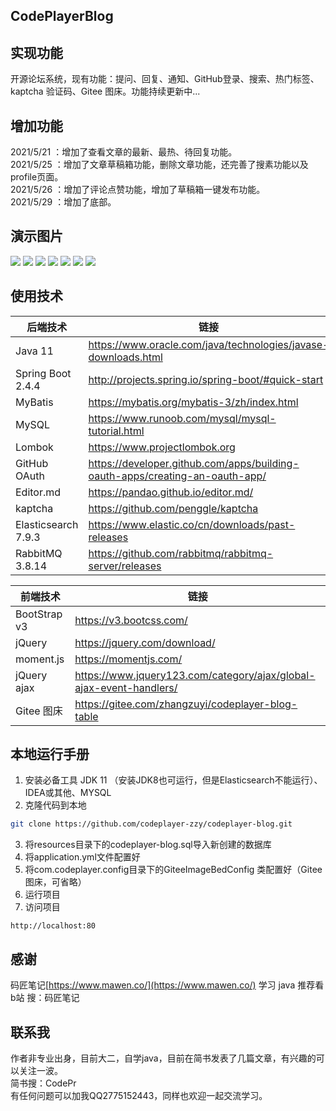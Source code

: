 ## CodePlayerBlog

## 实现功能
开源论坛系统，现有功能：提问、回复、通知、GitHub登录、搜索、热门标签、kaptcha 验证码、Gitee 图床。功能持续更新中...

## 增加功能
2021/5/21 ：增加了查看文章的最新、最热、待回复功能。  
2021/5/25 ：增加了文章草稿箱功能，删除文章功能，还完善了搜素功能以及profile页面。  
2021/5/26 ：增加了评论点赞功能，增加了草稿箱一键发布功能。  
2021/5/29 ：增加了底部。  

## 演示图片
[![](https://gitee.com/codeplayer-zzy/codeplayer-blog-table/raw/master//img/2021-05-20/1621489946035_cf4f81eddf3b453b997a10811d60409f.png)](http://https://gitee.com/zhangzuyi/codeplayer-blog-table/raw/master//img/2021-05-20/1621489946035_cf4f81eddf3b453b997a10811d60409f.png)
[![](https://gitee.com/codeplayer-zzy/codeplayer-blog-table/raw/master//img/2021-05-20/1621489973354_415ff14bcf6a49c6b0ebd78227b90fad.png)](http://https://gitee.com/zhangzuyi/codeplayer-blog-table/raw/master//img/2021-05-20/1621489973354_415ff14bcf6a49c6b0ebd78227b90fad.png)
[![](https://gitee.com/codeplayer-zzy/codeplayer-blog-table/raw/master//img/2021-05-20/1621490024016_935fea0eed57449fb90f7a0d007c719f.png)](http://https://gitee.com/zhangzuyi/codeplayer-blog-table/raw/master//img/2021-05-20/1621490024016_935fea0eed57449fb90f7a0d007c719f.png)
[![](https://gitee.com/codeplayer-zzy/codeplayer-blog-table/raw/master//img/2021-05-21/1621609840846_f5340d7fcde54e1499afdea5addedfcd.png)](http://https://gitee.com/zhangzuyi/codeplayer-blog-table/raw/master//img/2021-05-21/1621609840846_f5340d7fcde54e1499afdea5addedfcd.png)
[![](https://gitee.com/codeplayer-zzy/codeplayer-blog-table/raw/master//img/2021-05-20/1621490099345_b2f8c329ef1449449fc5b66c44f17e8e.png)](http://https://gitee.com/zhangzuyi/codeplayer-blog-table/raw/master//img/2021-05-20/1621490099345_b2f8c329ef1449449fc5b66c44f17e8e.png)
[![](https://gitee.com/codeplayer-zzy/codeplayer-blog-table/raw/master//img/2021-05-25/1621922007210_759d6e6e309c43558e36955932259813.png)](http://https://gitee.com/zhangzuyi/codeplayer-blog-table/raw/master//img/2021-05-25/1621922007210_759d6e6e309c43558e36955932259813.png)
[![](https://gitee.com/codeplayer-zzy/codeplayer-blog-table/raw/master//img/2021-05-25/1621922076336_ba65d09909e84c3b836a200a8246460a.png)](http://https://gitee.com/zhangzuyi/codeplayer-blog-table/raw/master//img/2021-05-25/1621922076336_ba65d09909e84c3b836a200a8246460a.png)

## 使用技术
| 后端技术 | 链接 |
| ------------ | ------------ |
| Java 11  | https://www.oracle.com/java/technologies/javase-downloads.html  |
|  Spring Boot 2.4.4 |  http://projects.spring.io/spring-boot/#quick-start  |
| MyBatis |  https://mybatis.org/mybatis-3/zh/index.html  |
| MySQL  | https://www.runoob.com/mysql/mysql-tutorial.html  |
| Lombok  | https://www.projectlombok.org  |
| GitHub OAuth  | https://developer.github.com/apps/building-oauth-apps/creating-an-oauth-app/  |
| Editor.md  | https://pandao.github.io/editor.md/  |
| kaptcha  | https://github.com/penggle/kaptcha  |
| Elasticsearch 7.9.3 | https://www.elastic.co/cn/downloads/past-releases  |
| RabbitMQ 3.8.14 | https://github.com/rabbitmq/rabbitmq-server/releases  |

| 前端技术 | 链接 |
| ------------ | ------------ |
|  BootStrap v3 |  https://v3.bootcss.com/  |
|  jQuery |  https://jquery.com/download/  |
|  moment.js |  https://momentjs.com/  |
|  jQuery ajax |  https://www.jquery123.com/category/ajax/global-ajax-event-handlers/  |
|  Gitee 图床 |  https://gitee.com/zhangzuyi/codeplayer-blog-table |

## 本地运行手册
1. 安装必备工具
JDK 11 （安装JDK8也可运行，但是Elasticsearch不能运行）、IDEA或其他、MYSQL
2. 克隆代码到本地
```sh
git clone https://github.com/codeplayer-zzy/codeplayer-blog.git
````
3. 将resources目录下的codeplayer-blog.sql导入新创建的数据库
4. 将application.yml文件配置好
5. 将com.codeplayer.config目录下的GiteeImageBedConfig 类配置好（Gitee图床，可省略）
6. 运行项目
7. 访问项目
```
http://localhost:80
```

## 感谢
码匠笔记[https://www.mawen.co/](https://www.mawen.co/)
学习 java 推荐看 b站 搜：码匠笔记

## 联系我
作者非专业出身，目前大二，自学java，目前在简书发表了几篇文章，有兴趣的可以关注一波。  
简书搜：CodePr  
有任何问题可以加我QQ2775152443，同样也欢迎一起交流学习。



